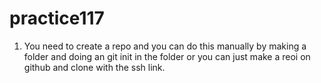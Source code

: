 # practice117

1. You need to create a repo and you can do this manually by making a folder and doing an git init in the folder or you can just make a reoi on github and clone with the ssh link. 